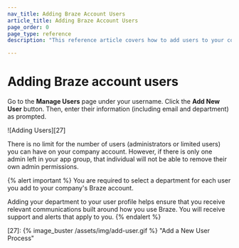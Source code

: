 ```yaml
---
nav_title: Adding Braze Account Users
article_title: Adding Braze Account Users
page_order: 0
page_type: reference
description: "This reference article covers how to add users to your company account."

---
```


# Adding Braze account users

Go to the **Manage Users** page under your username. Click the **Add New User** button. Then, enter their information (including email and department) as prompted.

![Adding Users][27]

There is no limit for the number of users (administrators or limited users) you can have on your company account. However, if there is only one admin left in your app group, that individual will not be able to remove their own admin permissions.

{% alert important %}
You are required to select a department for each user you add to your company's Braze account.

Adding your department to your user profile helps ensure that you receive relevant communications built around how you use Braze. You will receive support and alerts that apply to you.
{% endalert %}

[27]: {% image_buster /assets/img/add-user.gif %} "Add a New User Process"
